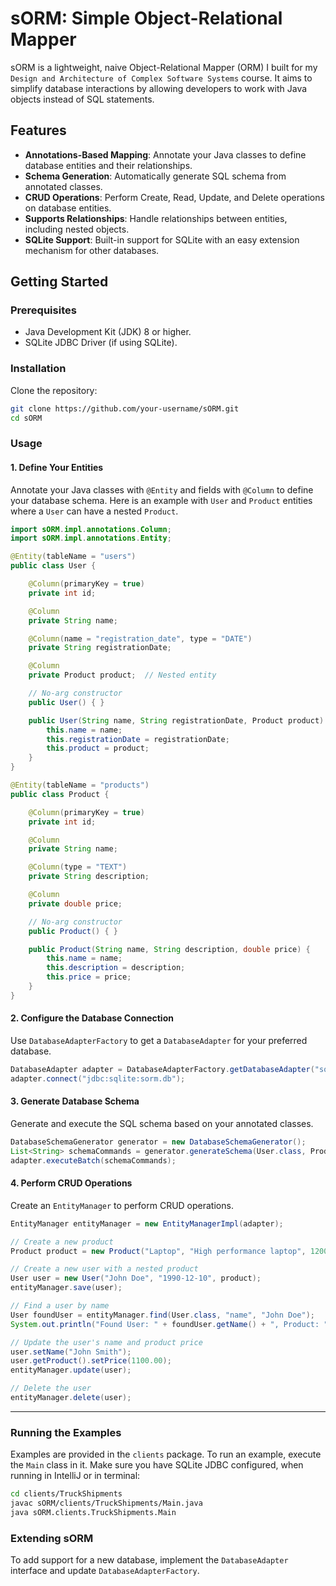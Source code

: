 # sORM: Simple Object-Relational Mapper

sORM is a lightweight, naive Object-Relational Mapper (ORM) I built for my `Design and Architecture of Complex Software Systems` course. It aims to simplify database interactions by allowing developers to work with Java objects instead of SQL statements.

## Features

- **Annotations-Based Mapping**: Annotate your Java classes to define database entities and their relationships.
- **Schema Generation**: Automatically generate SQL schema from annotated classes.
- **CRUD Operations**: Perform Create, Read, Update, and Delete operations on database entities.
- **Supports Relationships**: Handle relationships between entities, including nested objects.
- **SQLite Support**: Built-in support for SQLite with an easy extension mechanism for other databases.

## Getting Started

### Prerequisites

- Java Development Kit (JDK) 8 or higher.
- SQLite JDBC Driver (if using SQLite).

### Installation

Clone the repository:

```bash
git clone https://github.com/your-username/sORM.git
cd sORM
```

### Usage

#### 1. Define Your Entities

Annotate your Java classes with `@Entity` and fields with `@Column` to define your database schema. Here is an example with `User` and `Product` entities where a `User` can have a nested `Product`.

```java
import sORM.impl.annotations.Column;
import sORM.impl.annotations.Entity;

@Entity(tableName = "users")
public class User {

    @Column(primaryKey = true)
    private int id;

    @Column
    private String name;

    @Column(name = "registration_date", type = "DATE")
    private String registrationDate;

    @Column
    private Product product;  // Nested entity

    // No-arg constructor
    public User() { }

    public User(String name, String registrationDate, Product product) {
        this.name = name;
        this.registrationDate = registrationDate;
        this.product = product;
    }
}

@Entity(tableName = "products")
public class Product {

    @Column(primaryKey = true)
    private int id;

    @Column
    private String name;

    @Column(type = "TEXT")
    private String description;

    @Column
    private double price;

    // No-arg constructor
    public Product() { }

    public Product(String name, String description, double price) {
        this.name = name;
        this.description = description;
        this.price = price;
    }
}
```

#### 2. Configure the Database Connection

Use `DatabaseAdapterFactory` to get a `DatabaseAdapter` for your preferred database.

```java
DatabaseAdapter adapter = DatabaseAdapterFactory.getDatabaseAdapter("sqlite");
adapter.connect("jdbc:sqlite:sorm.db");
```

#### 3. Generate Database Schema

Generate and execute the SQL schema based on your annotated classes.

```java
DatabaseSchemaGenerator generator = new DatabaseSchemaGenerator();
List<String> schemaCommands = generator.generateSchema(User.class, Product.class);
adapter.executeBatch(schemaCommands);
```

#### 4. Perform CRUD Operations

Create an `EntityManager` to perform CRUD operations.

```java
EntityManager entityManager = new EntityManagerImpl(adapter);

// Create a new product
Product product = new Product("Laptop", "High performance laptop", 1200.00);

// Create a new user with a nested product
User user = new User("John Doe", "1990-12-10", product);
entityManager.save(user);

// Find a user by name
User foundUser = entityManager.find(User.class, "name", "John Doe");
System.out.println("Found User: " + foundUser.getName() + ", Product: " + foundUser.getProduct().getName());

// Update the user's name and product price
user.setName("John Smith");
user.getProduct().setPrice(1100.00);
entityManager.update(user);

// Delete the user
entityManager.delete(user);
```

---

### Running the Examples

Examples are provided in the `clients` package. To run an example, execute the `Main` class in it. Make sure you have SQLite JDBC configured, when running in IntelliJ or in terminal:

```bash
cd clients/TruckShipments
javac sORM/clients/TruckShipments/Main.java 
java sORM.clients.TruckShipments.Main
```

### Extending sORM

To add support for a new database, implement the `DatabaseAdapter` interface and update `DatabaseAdapterFactory`.

